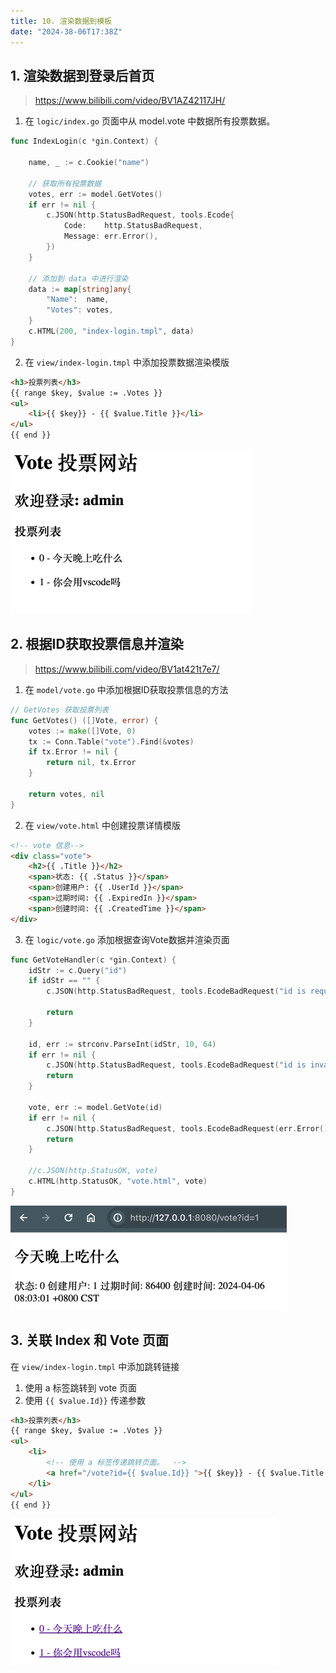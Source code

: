 ```yaml
---
title: 10. 渲染数据到模板
date: "2024-38-06T17:38Z"
---
```


## 1. 渲染数据到登录后首页

> https://www.bilibili.com/video/BV1AZ42117JH/

1. 在 `logic/index.go` 页面中从 model.vote 中数据所有投票数据。

```go
func IndexLogin(c *gin.Context) {

	name, _ := c.Cookie("name")

	// 获取所有投票数据
	votes, err := model.GetVotes()
	if err != nil {
		c.JSON(http.StatusBadRequest, tools.Ecode{
			Code:    http.StatusBadRequest,
			Message: err.Error(),
		})
	}

	// 添加到 data 中进行渲染
	data := map[string]any{
		"Name":  name,
		"Votes": votes,
	}
	c.HTML(200, "index-login.tmpl", data)
}
```

2. 在 `view/index-login.tmpl` 中添加投票数据渲染模版

```html
<h3>投票列表</h3>
{{ range $key, $value := .Votes }}
<ul>
    <li>{{ $key}} - {{ $value.Title }}</li>
</ul>
{{ end }}
```

![](./get-votes.png)


## 2. 根据ID获取投票信息并渲染

> https://www.bilibili.com/video/BV1at421t7e7/

1. 在 `model/vote.go` 中添加根据ID获取投票信息的方法

```go
// GetVotes 获取投票列表
func GetVotes() ([]Vote, error) {
	votes := make([]Vote, 0)
	tx := Conn.Table("vote").Find(&votes)
	if tx.Error != nil {
		return nil, tx.Error
	}

	return votes, nil
}
```

2. 在 `view/vote.html` 中创建投票详情模版

```html
<!-- vote 信息-->
<div class="vote">
    <h2>{{ .Title }}</h2>
    <span>状态: {{ .Status }}</span>
    <span>创建用户: {{ .UserId }}</span>
    <span>过期时间: {{ .ExpiredIn }}</span>
    <span>创建时间: {{ .CreatedTime }}</span>
</div>
```

3. 在 `logic/vote.go`  添加根据查询Vote数据并渲染页面

```go
func GetVoteHandler(c *gin.Context) {
	idStr := c.Query("id")
	if idStr == "" {
		c.JSON(http.StatusBadRequest, tools.EcodeBadRequest("id is required"))

		return
	}

	id, err := strconv.ParseInt(idStr, 10, 64)
	if err != nil {
		c.JSON(http.StatusBadRequest, tools.EcodeBadRequest("id is invalid"))
		return
	}

	vote, err := model.GetVote(id)
	if err != nil {
		c.JSON(http.StatusBadRequest, tools.EcodeBadRequest(err.Error()))
		return
	}

	//c.JSON(http.StatusOK, vote)
	c.HTML(http.StatusOK, "vote.html", vote)
}
```

![](./vote-detail.png)

## 3. 关联 Index 和 Vote 页面

在 `view/index-login.tmpl` 中添加跳转链接

1. 使用 a 标签跳转到 vote 页面
2. 使用 `{{ $value.Id}}` 传递参数

```html
<h3>投票列表</h3>
{{ range $key, $value := .Votes }}
<ul>
    <li>
        <!-- 使用 a 标签传递跳转页面。  -->
        <a href="/vote?id={{ $value.Id}} ">{{ $key}} - {{ $value.Title }}</a>
    </li>
</ul>
{{ end }}
```

![](./get-votes-link.png)

